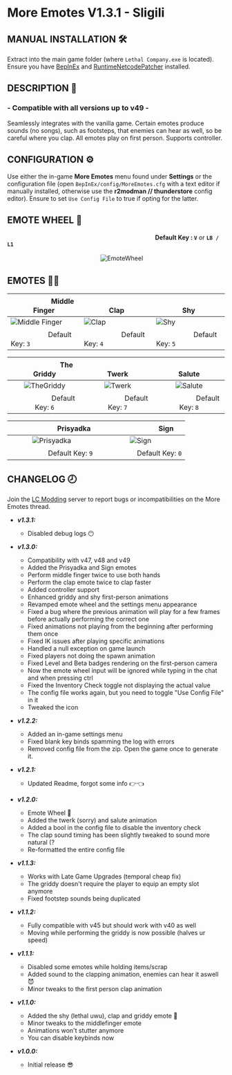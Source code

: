 # More Emotes V1.3.1 - Sligili

## MANUAL INSTALLATION 🛠
Extract into the main game folder (where ```Lethal Company.exe``` is located). Ensure you have [BepInEx](https://github.com/BepInEx/BepInEx) and [RuntimeNetcodePatcher](https://thunderstore.io/c/lethal-company/p/Ozone/Runtime_Netcode_Patcher/) installed.


## DESCRIPTION 📝
### - Compatible with all versions up to **v49** -

Seamlessly integrates with the vanilla game. Certain emotes produce sounds (no songs), such as footsteps, that enemies can hear as well, so be careful where you clap. All emotes play on first person. Supports controller.


## CONFIGURATION ⚙
Use either the in-game **More Emotes** menu found under **Settings** or the configuration file (open ```BepInEx/config/MoreEmotes.cfg``` with a text editor if manually installed, otherwise use the **r2modman // thunderstore** config editor). Ensure to set ```Use Config File``` to true if opting for the latter.

## EMOTE WHEEL 🎡 
 ‎‎‎‎‎‎‎‎ㅤ‎‎‎‎‎‎‎‎ㅤ ‎‎‎‎‎‎‎‎ㅤ ‎‎‎‎‎‎‎‎ㅤ‎‎‎‎‎‎‎‎ㅤ ‎‎‎‎‎‎‎‎ㅤ ‎‎‎‎‎‎‎‎ㅤ‎‎‎‎‎‎‎‎ㅤ ‎‎‎‎‎‎‎‎ㅤ ‎‎‎‎‎‎‎‎ㅤ‎‎‎‎‎‎‎‎ㅤ ‎‎‎‎‎‎‎‎ㅤ ‎‎‎‎‎‎‎‎ㅤ‎‎‎‎‎‎‎‎ㅤ ‎‎‎‎‎‎‎‎ㅤ ‎‎‎‎‎‎‎‎ㅤ‎‎‎‎‎‎‎‎ㅤ ‎‎‎‎‎‎‎‎ㅤ ‎‎‎‎‎‎‎‎ㅤ‎‎‎‎‎‎‎‎ㅤ‎‎‎‎‎‎‎‎‎‎‎‎‎‎‎ㅤ‎‎‎‎‎‎‎‎‎‎‎‎‎‎‎‎‎‎‎‎‎‎ㅤ ‎‎‎‎‎‎  ‎‎‎‎‎‎‎‎‎ **‎‎‎Default Key : ```V```** or **```LB / L1```** 

 ‎‎‎‎‎‎‎‎ㅤ‎‎‎‎‎‎‎‎ㅤ ‎‎‎‎‎‎‎‎ㅤ ‎‎‎‎‎‎‎‎ㅤ‎‎‎‎‎‎‎‎ㅤ ‎‎‎‎‎‎‎‎ㅤ ‎‎‎‎‎‎‎‎ㅤ‎‎‎‎‎‎‎‎ㅤ ‎‎‎‎‎‎‎‎ㅤ ‎‎‎‎‎‎‎‎ㅤ‎‎‎‎‎‎‎‎ㅤ ‎‎‎‎‎‎‎‎ㅤ ‎‎‎‎‎‎‎‎ㅤ‎‎‎‎‎‎‎‎ㅤ ‎‎‎‎‎‎![EmoteWheel](https://i.imgur.com/FRQbygZ.jpg)

## EMOTES 👨‍🦯
| ‎‎‎‎‎‎‎‎ㅤ‎‎‎‎‎‎‎‎ㅤ ‎‎‎‎‎‎‎‎ㅤ‎‎‎‎‎‎‎‎ㅤ ‎‎‎‎‎‎‎‎ㅤ‎‎‎‎‎‎‎‎ ‎‎‎‎‎‎‎‎‎‎‎‎‎‎‎‎‎‎‎Middle Finger |  ‎‎‎‎‎‎‎‎ㅤ‎‎‎‎‎‎‎‎ㅤ ‎‎‎‎‎‎‎‎ㅤ‎‎‎‎‎‎‎‎ㅤ ‎‎‎‎‎‎‎‎ㅤ‎‎‎‎‎‎‎‎ ‎‎‎‎‎‎‎‎ ‎‎‎‎‎‎‎‎ ‎‎‎‎‎‎‎‎ ‎‎‎‎‎‎‎‎ ‎‎‎‎‎‎‎‎ ‎‎‎‎‎‎‎‎ ‎‎‎‎‎‎‎‎ ‎‎‎‎‎‎‎‎ ‎‎‎‎‎‎‎‎ Clap |  ‎‎‎‎‎‎‎‎ㅤ‎‎‎‎‎‎‎‎ㅤ ‎‎‎‎‎‎‎‎ㅤ‎‎‎‎‎‎‎‎ㅤ ‎‎‎‎‎‎‎‎ㅤ‎‎‎‎‎‎‎‎ ‎‎‎‎‎‎‎‎ ‎‎‎‎‎‎‎‎ ‎‎‎‎‎‎‎‎ ‎‎‎‎‎‎‎‎ ‎‎‎‎‎‎‎‎ ‎‎‎‎‎‎‎‎ ‎‎‎‎‎‎‎‎ ‎‎‎‎‎‎‎‎ ‎‎‎‎‎‎‎‎ Shy|
| --- | --- | --- |
| ![Middle Finger](https://i.imgur.com/Z1U4Ff0.jpg) | ![Clap](https://i.imgur.com/SBhR7yr.jpg) | ![Shy](https://i.imgur.com/x9RIYrA.jpg) |
| ‎‎‎‎‎‎‎‎ㅤ‎‎‎‎‎‎‎‎ㅤ ‎‎‎‎‎‎‎‎ㅤ‎‎‎‎‎‎‎‎ㅤ ‎‎‎‎‎‎‎‎ㅤ‎‎‎‎‎‎‎‎ Default Key: ```3``` | ‎‎‎‎‎‎‎‎ㅤ‎‎‎‎‎‎‎‎ㅤ ‎‎‎‎‎‎‎‎ㅤ‎‎‎‎‎‎‎‎ㅤ ‎‎‎‎‎‎‎‎ㅤ‎‎‎‎‎‎‎‎ Default Key: ```4``` | ‎‎‎‎‎‎‎‎ㅤ‎‎‎‎‎‎‎‎ㅤ ‎‎‎‎‎‎‎‎ㅤ‎‎‎‎‎‎‎‎ㅤ ‎‎‎‎‎‎‎‎ㅤ‎‎‎‎‎‎‎‎ Default Key: ```5``` |

| ‎‎‎‎‎‎‎‎ㅤ‎‎‎‎‎‎‎‎ㅤ ‎‎‎‎‎‎‎‎ㅤ‎‎‎‎‎‎‎‎ㅤ ‎‎‎‎‎‎‎‎ㅤ‎‎‎‎‎‎‎‎  ‎‎‎‎‎‎‎‎ㅤ‎‎‎‎‎‎‎‎The Griddy|‎‎‎‎‎‎‎‎ㅤ‎‎‎‎‎‎‎‎‎‎‎‎‎‎‎‎ㅤ‎‎‎‎‎‎‎‎‎‎‎‎‎‎‎‎ㅤ‎‎‎‎‎‎‎‎‎‎‎‎‎‎‎‎ㅤ‎‎‎‎‎‎‎‎‎‎‎‎‎‎‎‎ㅤ‎‎‎‎‎‎‎‎‎‎‎‎‎‎‎‎ㅤ‎‎‎‎‎‎‎‎‎‎‎‎‎‎‎‎ㅤ‎‎‎‎‎‎‎‎‎‎‎‎‎‎‎‎ㅤ‎‎‎‎‎‎‎‎‎‎‎‎‎‎‎‎‎‎‎‎‎‎‎‎‎‎‎‎‎‎‎‎‎‎‎‎‎‎‎‎‎‎‎‎‎‎‎‎‎Twerk |ㅤㅤㅤㅤㅤㅤㅤㅤSalute|
| :---: | :---: | :---: |
| ![TheGriddy](https://i.imgur.com/owa90oo.jpg) | ![Twerk](https://i.imgur.com/e1qanLt.jpg) | ![Salute](https://i.imgur.com/4zWVfSi.jpg) |
| ‎‎‎‎‎‎‎‎ㅤ‎‎‎‎‎‎‎‎ㅤ ‎‎‎‎‎‎‎‎ㅤ‎‎‎‎‎‎‎‎ㅤ ‎‎‎‎‎‎‎‎ㅤ‎‎‎‎‎‎‎‎ Default Key: ```6``` | ‎‎‎‎‎‎‎‎ㅤ‎‎‎‎‎‎‎‎ㅤ ‎‎‎‎‎‎‎‎ㅤ‎‎‎‎‎‎‎‎ㅤ ‎‎‎‎‎‎‎‎ㅤ‎‎‎‎‎‎‎‎ Default Key: ```7``` | ‎‎‎‎‎‎‎‎ㅤ‎‎‎‎‎‎‎‎ㅤ ‎‎‎‎‎‎‎‎ㅤ‎‎‎‎‎‎‎‎ㅤ ‎‎‎‎‎‎‎‎ㅤ‎‎‎‎‎‎‎‎ Default Key: ```8``` |

|ㅤㅤㅤㅤㅤㅤㅤPrisyadka|ㅤㅤㅤㅤㅤㅤㅤㅤSign| 
| :---: | :---: |
| ![Prisyadka](https://i.imgur.com/oGp7GAx.jpg) | ![Sign](https://i.imgur.com/oF9Pvb5.jpg) |
| ‎‎‎‎‎‎‎‎ㅤ‎‎‎‎‎‎‎‎ㅤ ‎‎‎‎‎‎‎‎ㅤ‎‎‎‎‎‎‎‎ㅤ ‎‎‎‎‎‎‎‎ㅤ‎‎‎‎‎‎‎‎ Default Key: ```9``` | ‎‎‎‎‎‎‎‎ㅤ‎‎‎‎‎‎‎‎ㅤ ‎‎‎‎‎‎‎‎ㅤ‎‎‎‎‎‎‎‎ㅤ ‎‎‎‎‎‎‎‎ㅤ‎‎‎‎‎‎‎‎ Default Key: ```0``` |


## CHANGELOG 🕗

Join the [LC Modding](https://discord.gg/XeyYqRdRGC) server to report bugs or incompatibilities on the More Emotes thread. 

- ***v1.3.1:***
     - Disabled debug logs 😶
- ***v1.3.0:***
     - Compatibility with v47, v48 and v49
     - Added the Prisyadka and Sign emotes
     - Perform middle finger twice to use both hands
     - Perform the clap emote twice to clap faster
     - Added controller support
     - Enhanced griddy and shy first-person animations
     - Revamped emote wheel and the settings menu appearance
     - Fixed a bug where the previous animation will play for a few frames before actually performing the correct one
     - Fixed animations not playing from the beginning after performing them once
     - Fixed IK issues after playing specific animations
     - Handled a null exception on game launch
     - Fixed players not doing the spawn animation
     - Fixed Level and Beta badges rendering on the first-person camera
     - Now the emote wheel input will be ignored while typing in the chat and when pressing ctrl
     - Fixed the Inventory Check toggle not displaying the actual value
     - The config file works again, but you need to toggle "Use Config File" in it
     - Tweaked the icon
     
- ***v1.2.2:***
     - Added an in-game settings menu
     - Fixed blank key binds spamming the log with errors
     - Removed config file from the zip. Open the game once to generate it.
- ***v1.2.1:***
     - Updated Readme, forgot some info 👉👈
- ***v1.2.0:***
     - Emote Wheel 🤑
     - Added the twerk (sorry) and salute animation
     - Added a bool in the config file to disable the inventory check
     - The clap sound timing has been slightly tweaked to sound more natural (?
     - Re-formatted the entire config file
- ***v1.1.3:***
     - Works with Late Game Upgrades (temporal cheap fix)
     - The griddy doesn't require the player to equip an empty slot anymore
     - Fixed footstep sounds being duplicated 
- ***v1.1.2:***
     - Fully compatible with v45 but should work with v40 as well
     - Moving while performing the griddy is now possible (halves ur speed)
- ***v1.1.1:***
     - Disabled some emotes while holding items/scrap
     - Added sound to the clapping animation, enemies can hear it aswell 😈
     - Minor tweaks to the first person clap animation
- ***v1.1.0:***
     - Added the shy (lethal uwu), clap and griddy emote 🥶
     - Minor tweaks to the middlefinger emote
     - Animations won't stutter anymore 
     - You can disable keybinds now
- ***v1.0.0:*** 
     - Initial release 😎




